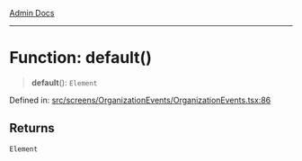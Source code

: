 [Admin Docs](/)

***

# Function: default()

> **default**(): `Element`

Defined in: [src/screens/OrganizationEvents/OrganizationEvents.tsx:86](https://github.com/PalisadoesFoundation/talawa-admin/blob/main/src/screens/OrganizationEvents/OrganizationEvents.tsx#L86)

## Returns

`Element`
